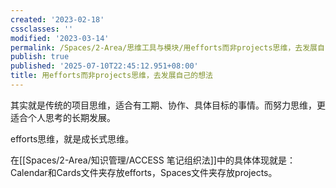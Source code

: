 ```yaml
---
created: '2023-02-18'
cssclasses: ''
modified: '2023-03-14'
permalink: /Spaces/2-Area/思维工具与模块/用efforts而非projects思维，去发展自己的想法.md
publish: true
published: '2025-07-10T22:45:12.951+08:00'
title: 用efforts而非projects思维，去发展自己的想法
---
```

其实就是传统的项目思维，适合有工期、协作、具体目标的事情。而努力思维，更适合个人思考的长期发展。

efforts思维，就是成长式思维。

在[[Spaces/2-Area/知识管理/ACCESS 笔记组织法]]中的具体体现就是：Calendar和Cards文件夹存放efforts，Spaces文件夹存放projects。